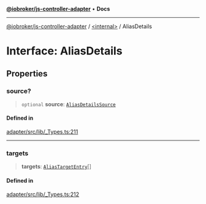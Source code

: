[**@iobroker/js-controller-adapter**](../../README.md) • **Docs**

***

[@iobroker/js-controller-adapter](../../globals.md) / [\<internal\>](../README.md) / AliasDetails

# Interface: AliasDetails

## Properties

### source?

> `optional` **source**: [`AliasDetailsSource`](AliasDetailsSource.md)

#### Defined in

[adapter/src/lib/\_Types.ts:211](https://github.com/ioBroker/ioBroker.js-controller/blob/ec9b0b016d2d4f5ad1591c6bd149fd060033bed1/packages/adapter/src/lib/_Types.ts#L211)

***

### targets

> **targets**: [`AliasTargetEntry`](AliasTargetEntry.md)[]

#### Defined in

[adapter/src/lib/\_Types.ts:212](https://github.com/ioBroker/ioBroker.js-controller/blob/ec9b0b016d2d4f5ad1591c6bd149fd060033bed1/packages/adapter/src/lib/_Types.ts#L212)

